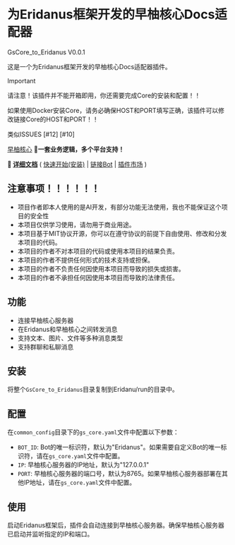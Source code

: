 # 为Eridanus框架开发的早柚核心Docs适配器

GsCore_to_Eridanus V0.0.1

这是一个为Eridanus框架开发的早柚核心Docs适配器插件。

> [!IMPORTANT]  
> 请注意！该插件并不能开箱即用，你还需要完成Core的安装和配置！！
>
> 如果使用Docker安装Core，请务必确保HOST和PORT填写正确，该插件可以修改链接Core的HOST和PORT！！
>
> 类似ISSUES [#12] [#10] 

[早柚核心](https://docs.sayu-bot.com/)
**💖一套业务逻辑，多个平台支持！**

**🎉 [详细文档](https://docs.sayu-bot.com)** ( [快速开始(安装)](https://docs.sayu-bot.com/Started/InstallCore.html) | [链接Bot](https://docs.sayu-bot.com/LinkBots/AdapterList.html) | [插件市场](https://docs.sayu-bot.com/InstallPlugins/PluginsList.html) )

## 注意事项！！！！！！

- 项目作者即本人使用的是AI开发，有部分功能无法使用，我也不能保证这个项目的安全性
- 本项目仅供学习使用，请勿用于商业用途。
- 本项目基于MIT协议开源，你可以在遵守协议的前提下自由使用、修改和分发本项目的代码。
- 本项目的作者不对本项目的代码或使用本项目的结果负责。
- 本项目的作者不提供任何形式的技术支持或担保。
- 本项目的作者不负责任何因使用本项目而导致的损失或损害。
- 本项目的作者不承担任何因使用本项目而导致的法律责任。

## 功能

- 连接早柚核心服务器
- 在Eridanus和早柚核心之间转发消息
- 支持文本、图片、文件等多种消息类型
- 支持群聊和私聊消息

## 安装

将整个`GsCore_to_Eridanus`目录复制到Eridanu/run的目录中。

## 配置

在`common_config`目录下的`gs_core.yaml`文件中配置以下参数：

- `BOT_ID`: Bot的唯一标识符，默认为"Eridanus"。如果需要自定义Bot的唯一标识符，请在`gs_core.yaml`文件中配置。
- `IP`: 早柚核心服务器的IP地址，默认为"127.0.0.1"
- `PORT`: 早柚核心服务器的端口号，默认为8765。如果早柚核心服务器部署在其他IP地址，请在`gs_core.yaml`文件中配置。

## 使用

启动Eridanus框架后，插件会自动连接到早柚核心服务器。确保早柚核心服务器已启动并监听指定的IP和端口。


